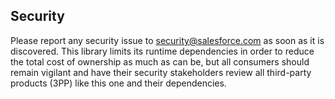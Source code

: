 ## Security

Please report any security issue to security@salesforce.com as soon as it is discovered. This library limits its runtime dependencies in order to reduce the total cost of ownership as much as can be, but all consumers should remain vigilant and have their security stakeholders review all third-party products (3PP) like this one and their dependencies.
